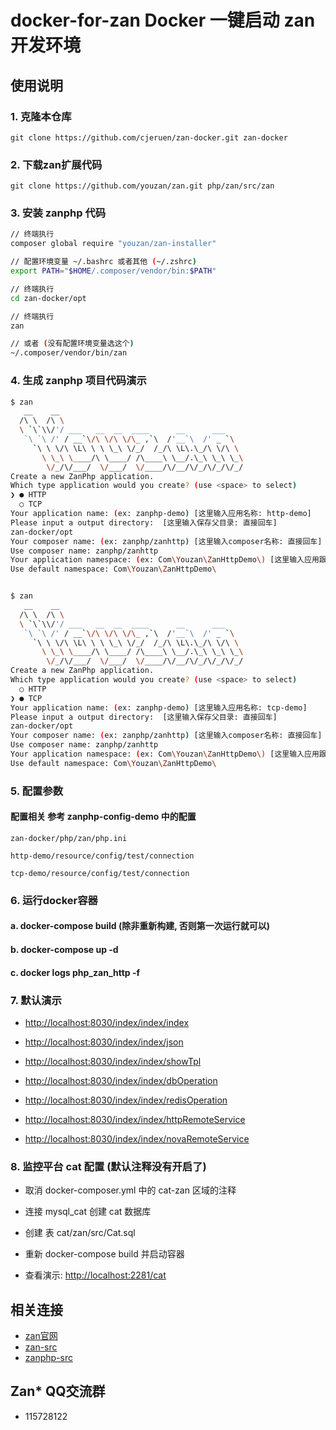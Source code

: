 # docker-for-zan Docker 一键启动 zan 开发环境

## 使用说明

### 1. 克隆本仓库

`git clone https://github.com/cjeruen/zan-docker.git zan-docker`

### 2. 下载zan扩展代码

`git clone https://github.com/youzan/zan.git php/zan/src/zan`

### 3. 安装 zanphp 代码

```bash
// 终端执行
composer global require "youzan/zan-installer"

// 配置环境变量 ~/.bashrc 或者其他 (~/.zshrc)
export PATH="$HOME/.composer/vendor/bin:$PATH"

// 终端执行
cd zan-docker/opt

// 终端执行
zan

// 或者 (没有配置环境变量选这个)
~/.composer/vendor/bin/zan

```

### 4. 生成 zanphp 项目代码演示

```bash
$ zan
   __    __
  /\ \  /\ \
  \ `\`\\/'/ ___   __  __  ____      __      ___
   `\ `\ /' / __`\/\ \/\ \/\_ ,`\  /'__`\  /' _ `\
     `\ \ \/\ \L\ \ \ \_\ \/_/  /_/\ \L\.\_/\ \/\ \
       \ \_\ \____/\ \____/ /\____\ \__/.\_\ \_\ \_\
        \/_/\/___/  \/___/  \/____/\/__/\/_/\/_/\/_/
Create a new ZanPhp application.
Which type application would you create? (use <space> to select)
❯ ● HTTP
  ○ TCP
Your application name: (ex: zanphp-demo) [这里输入应用名称: http-demo]
Please input a output directory:  [这里输入保存父目录: 直接回车]
zan-docker/opt
Your composer name: (ex: zanphp/zanhttp) [这里输入composer名称: 直接回车]
Use composer name: zanphp/zanhttp
Your application namespace: (ex: Com\Youzan\ZanHttpDemo\) [这里输入应用跟命名空间: Com\Youzan\ZanHttpDemo\]
Use default namespace: Com\Youzan\ZanHttpDemo\


$ zan
   __    __
  /\ \  /\ \
  \ `\`\\/'/ ___   __  __  ____      __      ___
   `\ `\ /' / __`\/\ \/\ \/\_ ,`\  /'__`\  /' _ `\
     `\ \ \/\ \L\ \ \ \_\ \/_/  /_/\ \L\.\_/\ \/\ \
       \ \_\ \____/\ \____/ /\____\ \__/.\_\ \_\ \_\
        \/_/\/___/  \/___/  \/____/\/__/\/_/\/_/\/_/
Create a new ZanPhp application.
Which type application would you create? (use <space> to select)
  ○ HTTP
❯ ● TCP
Your application name: (ex: zanphp-demo) [这里输入应用名称: tcp-demo]
Please input a output directory:  [这里输入保存父目录: 直接回车]
zan-docker/opt
Your composer name: (ex: zanphp/zanhttp) [这里输入composer名称: 直接回车]
Use composer name: zanphp/zanhttp
Your application namespace: (ex: Com\Youzan\ZanHttpDemo\) [这里输入应用跟命名空间: Com\Youzan\ZanTcpDemo\]
Use default namespace: Com\Youzan\ZanHttpDemo\

```

### 5. 配置参数

#### 配置相关 参考 zanphp-config-demo 中的配置

`zan-docker/php/zan/php.ini`

`http-demo/resource/config/test/connection`

`tcp-demo/resource/config/test/connection`

### 6. 运行docker容器

#### a. docker-compose build  (除非重新构建, 否则第一次运行就可以)

#### b. docker-compose up -d

#### c. docker logs php_zan_http -f

### 7. 默认演示

- [http://localhost:8030/index/index/index](http://localhost:8030/index/index/index)

- [http://localhost:8030/index/index/json](http://localhost:8030/index/index/json)

- [http://localhost:8030/index/index/showTpl](http://localhost:8030/index/index/showTpl)

- [http://localhost:8030/index/index/dbOperation](http://localhost:8030/index/index/dbOperation)

- [http://localhost:8030/index/index/redisOperation](http://localhost:8030/index/index/redisOperation)

- [http://localhost:8030/index/index/httpRemoteService](http://localhost:8030/index/index/httpRemoteService)

- [http://localhost:8030/index/index/novaRemoteService](http://localhost:8030/index/index/novaRemoteService)

### 8. 监控平台 cat 配置 (默认注释没有开启了)

- 取消 docker-composer.yml 中的 cat-zan 区域的注释

- 连接 mysql_cat 创建 cat 数据库

- 创建 表 cat/zan/src/Cat.sql

- 重新 docker-compose build 并启动容器

- 查看演示: [http://localhost:2281/cat](http://localhost:2281/cat)

## 相关连接

- [zan官网](http://zanphp.io/)
- [zan-src](https://github.com/youzan/zan/)
- [zanphp-src](https://github.com/youzan/zanphp)

## Zan* QQ交流群

- 115728122